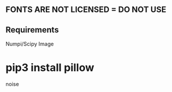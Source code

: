 
## FONTS ARE NOT LICENSED = DO NOT USE


## Requirements

Numpi/Scipy
Image
# pip3 install pillow
noise
